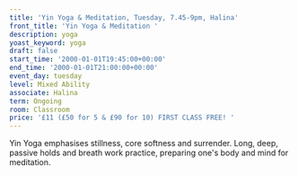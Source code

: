 ```yaml
---
title: 'Yin Yoga & Meditation, Tuesday, 7.45-9pm, Halina'
front_title: 'Yin Yoga & Meditation '
description: yoga
yoast_keyword: yoga
draft: false
start_time: '2000-01-01T19:45:00+00:00'
end_time: '2000-01-01T21:00:00+00:00'
event_day: tuesday
level: Mixed Ability
associate: Halina
term: Ongoing
room: Classroom
price: '£11 (£50 for 5 & £90 for 10) FIRST CLASS FREE! '
---
```

Yin Yoga emphasises stillness, core softness and surrender. Long, deep, passive holds and breath work practice, preparing one's body and mind for meditation.
